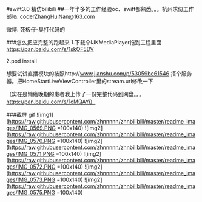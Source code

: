 #swift3.0 精仿bilibili
##一年半多的工作经验oc、swift都熟悉。。。杭州求份工作
邮箱: coderZhangHuiNan@163.com

微博: 死板仔-臭打代码的

###怎么把应完整的跑起来
1.下载个IJKMediaPlayer拖到工程里面 https://pan.baidu.com/s/1skOF5DV 

2.pod install

想要试试直播模块的按照http://www.jianshu.com/p/53059be61546 搭个服务器。把HomeStartLiveViewController里的stream.url修改一下

（实在是懒癌晚期的患者我上传了一份完整代码到网盘。。。https://pan.baidu.com/s/1cMQAYi）

###截屏 gif
![img1](https://raw.githubusercontent.com/zhnnnnn/zhnbilibili/master/readme_images/IMG_0569.PNG =100x140)
![img2](https://raw.githubusercontent.com/zhnnnnn/zhnbilibili/master/readme_images/IMG_0570.PNG =100x140)
![img2](https://raw.githubusercontent.com/zhnnnnn/zhnbilibili/master/readme_images/IMG_0571.PNG =100x140)
![img2](https://raw.githubusercontent.com/zhnnnnn/zhnbilibili/master/readme_images/IMG_0572.PNG =100x140)
![img2](https://raw.githubusercontent.com/zhnnnnn/zhnbilibili/master/readme_images/IMG_0573.PNG =100x140)
![img2](https://raw.githubusercontent.com/zhnnnnn/zhnbilibili/master/readme_images/IMG_0575.PNG =100x140)
